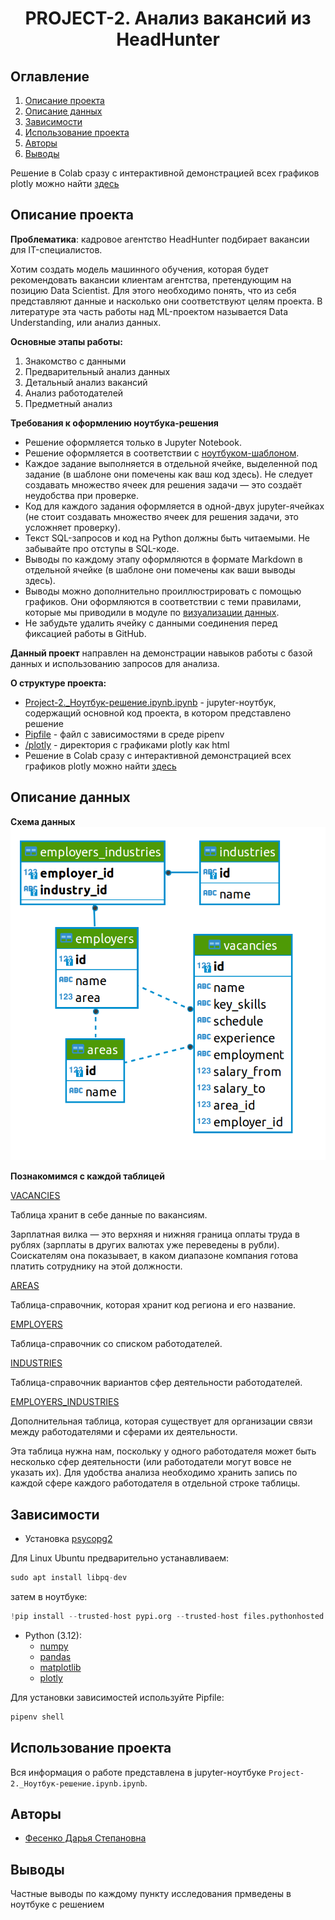 
# <center> PROJECT-2. Анализ вакансий из HeadHunter </center>
## Оглавление
1. [Описание проекта](#Описание-проекта)
2. [Описание данных](#Описание-данных)
3. [Зависимости](#Зависимости)
4. [Использование проекта](#Использование-проекта)
5. [Авторы](#Авторы)
6. [Выводы](#Выводы)


Решение в Colab сразу с интерактивной демонстрацией всех графиков plotly можно найти [здесь]()


## Описание проекта

**Проблематика**: кадровое агентство HeadHunter подбирает вакансии для IT-специалистов.

Хотим создать модель машинного обучения, которая будет рекомендовать вакансии клиентам агентства, претендующим на позицию Data Scientist. Для этого необходимо понять, что из себя представляют данные и насколько они соответствуют целям проекта. В литературе эта часть работы над ML-проектом называется Data Understanding, или анализ данных.


**Основные этапы работы:**

1. Знакомство с данными
2. Предварительный анализ данных
3. Детальный анализ вакансий
4. Анализ работодателей
5. Предметный анализ



**Требования к оформлению ноутбука-решения**


- Решение оформляется только в Jupyter Notebook.
- Решение оформляется в соответствии с [ноутбуком-шаблоном](https://lms.skillfactory.ru/asset-v1:SkillFactory+DST-3.0+28FEB2021+type@asset+block@Project_2_%D0%9D%D0%BE%D1%83%D1%82%D0%B1%D1%83%D0%BA_%D1%88%D0%B0%D0%B1%D0%BB%D0%BE%D0%BD.ipynb).
- Каждое задание выполняется в отдельной ячейке, выделенной под задание (в шаблоне они помечены как ваш код здесь). Не следует создавать множество ячеек для решения задачи — это создаёт неудобства при проверке.
- Код для каждого задания оформляется в одной-двух jupyter-ячейках (не стоит создавать множество ячеек для решения задачи, это усложняет проверку).
- Текст SQL-запросов и код на Python должны быть читаемыми. Не забывайте про отступы в SQL-коде.
- Выводы по каждому этапу оформляются в формате Markdown в отдельной ячейке (в шаблоне они помечены как ваши выводы здесь).
- Выводы можно дополнительно проиллюстрировать с помощью графиков. Они оформляются в соответствии с теми правилами, которые мы приводили в модуле по [визуализации данных](https://lms.skillfactory.ru/courses/course-v1:SkillFactory+DSPR-2.0+14JULY2021/jump_to_id/1fa00a018157484a9bae5d4557ef3e7c).
- Не забудьте удалить ячейку с данными соединения перед фиксацией работы в GitHub.


**Данный проект** направлен на демонстрации навыков работы с базой данных и использованию запросов для анализа. 

**О структуре проекта:**

* [Project-2._Ноутбук-решение.ipynb.ipynb]() - jupyter-ноутбук, содержащий основной код проекта, в котором представлено решение
* [Pipfile]() - файл с зависимостями в среде pipenv
* [/plotly]() - директория с графиками plotly как html
* Решение в Colab сразу с интерактивной демонстрацией всех графиков plotly можно найти [здесь](https://colab.research.google.com/drive/1Y6kogOERlDJ5LtcSj-rFzRAFKYnJlYJh?usp=sharing)


## Описание данных

**Схема данных**
![](./pics/pic.png)

**Познакомимся с каждой таблицей**

[VACANCIES](./pics/vacancies.png)

Таблица хранит в себе данные по вакансиям.

Зарплатная вилка — это верхняя и нижняя граница оплаты труда в рублях (зарплаты в других валютах уже переведены в рубли). Соискателям она показывает, в каком диапазоне компания готова платить сотруднику на этой должности.

[AREAS](./areas.png)

Таблица-справочник, которая хранит код региона и его название.

[EMPLOYERS](./pics/employers.png)

Таблица-справочник со списком работодателей.

[INDUSTRIES](./pics/industries.png)

Таблица-справочник вариантов сфер деятельности работодателей.

[EMPLOYERS_INDUSTRIES](./pics/employers_industries.png)

Дополнительная таблица, которая существует для организации связи между работодателями и сферами их деятельности.

Эта таблица нужна нам, поскольку у одного работодателя может быть несколько сфер деятельности (или работодатели могут вовсе не указать их). Для удобства анализа необходимо хранить запись по каждой сфере каждого работодателя в отдельной строке таблицы.

## Зависимости

* Установка [psycopg2](https://www.psycopg.org/docs/)

Для Linux Ubuntu предварительно устанавливаем:
```py
sudo apt install libpq-dev
```
затем в ноутбуке:
```py
!pip install --trusted-host pypi.org --trusted-host files.pythonhosted.org --trusted-host pypi.python.org psycopg2
```

* Python (3.12):
    * [numpy](https://numpy.org)
    * [pandas](https://pandas.pydata.org)
    * [matplotlib](https://matplotlib.org)
    * [plotly](https://plotly.com)

Для установки зависимостей используйте Pipfile:
```py
pipenv shell
```

## Использование проекта
Вся информация о работе представлена в jupyter-ноутбуке `Project-2._Ноутбук-решение.ipynb.ipynb`.


## Авторы

* [Фесенко Дарья Степановна](https://github.com/dafe1988)

## Выводы

Частные выводы по каждому пункту исследования прмведены в ноутбуке с решением
